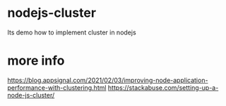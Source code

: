 # nodejs-cluster
Its demo how to implement cluster in nodejs 
# more info
https://blog.appsignal.com/2021/02/03/improving-node-application-performance-with-clustering.html
https://stackabuse.com/setting-up-a-node-js-cluster/
